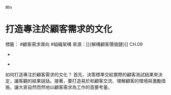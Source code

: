 #ln 
# 打造專注於顧客需求的文化
標籤： #顧客需求導向 #組織架構 
來源：[[《解構顧客價值鏈》]] CH.09

-

>

-

如何打造專注於顧客需求的文化？
首先，決策標準交給實際的顧客測試結果來決定，讓客觀的結果說話。接著，要打造易於和顧客交流、理解顧客的環境與激勵措施，讓大家自然而然地以顧客需求為工作的首要考量。